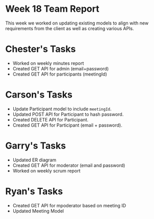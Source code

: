 # Week 18 Team Report

This week we worked on updating existing models to align with new requirements from the client as well as creating
various APIs.

# Chester's Tasks

- Worked on weekly minutes report
- Created GET API for admin (email+password)
- Created GET API for participants (meetingId)

# Carson's Tasks

- Update Participant model to include `meetingId`.
- Updated POST API for Participant to hash password.
- Created DELETE API for Participant.
- Created GET API for Participant (email + password).

# Garry's Tasks

- Updated ER diagram
- Created GET API for moderator (email and password)
- Worked on weekly scrum report

# Ryan's Tasks

- Created GET API for mpoderator based on meeting ID
- Updated Meeting Model
